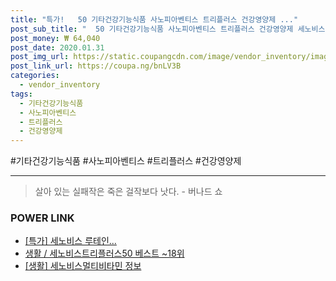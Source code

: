 ```yaml
--- 
title: "특가!   50 기타건강기능식품 사노피아벤티스 트리플러스 건강영양제 ..." 
post_sub_title: "  50 기타건강기능식품 사노피아벤티스 트리플러스 건강영양제 세노비스" 
post_money: ₩ 64,040 
post_date: 2020.01.31 
post_img_url: https://static.coupangcdn.com/image/vendor_inventory/images/2019/01/30/20/4/358c7cdc-6ee8-46e1-9a99-79b8b4c6b215.jpg 
post_link_url: https://coupa.ng/bnLV3B 
categories: 
  - vendor_inventory 
tags: 
  - 기타건강기능식품 
  - 사노피아벤티스 
  - 트리플러스 
  - 건강영양제 
--- 
```

  #기타건강기능식품 #사노피아벤티스 #트리플러스 #건강영양제 
<hr> 

> 살아 있는 실패작은 죽은 걸작보다 낫다. - 버나드 쇼 


### POWER LINK

* <a href="https://blog.naver.com/an0733/221791012819" target="_blank">[특가] 세노비스 루테인...</a>
* <a href="https://blog.naver.com/santokki14/221790999634" target="_blank">생활 / 세노비스트리플러스50 베스트 ~18위</a>
* <a href="https://blog.naver.com/santokki14/221771969726" target="_blank"> [생활] 세노비스멀티비타민 정보 </a>
